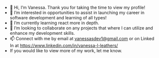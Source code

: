 - 👋 Hi, I’m Vanessa. Thank you for taking the time to view my profile! 
- 👀 I’m interested in opportunities to assist in launching my career in software development and learning of all types!
- 🌱 I’m currently learning react more in depth.
- 💞️ I’m looking to collaborate on any projects that where I can utilize and enhance my development skills.
- 📫 Connect with me by email at vanessasdev1@gmail.com or on Linked In at https://www.linkedin.com/in/vanessa-l-leathers/
- If you would like to view more of my work, let me know. 


